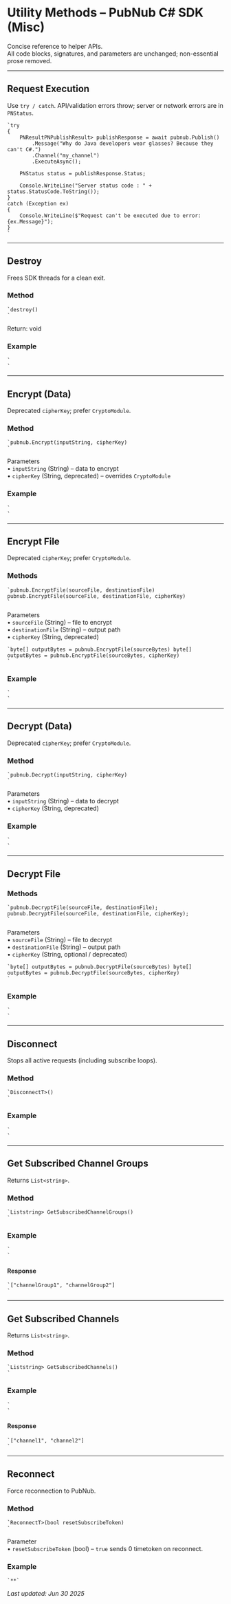 # Utility Methods – PubNub C# SDK (Misc)

Concise reference to helper APIs.  
All code blocks, signatures, and parameters are unchanged; non-essential prose removed.

---

## Request Execution

Use `try / catch`. API/validation errors throw; server or network errors are in `PNStatus`.

```
`try  
{  
    PNResultPNPublishResult> publishResponse = await pubnub.Publish()  
        .Message("Why do Java developers wear glasses? Because they can't C#.")  
        .Channel("my_channel")  
        .ExecuteAsync();  
  
    PNStatus status = publishResponse.Status;  
  
    Console.WriteLine("Server status code : " + status.StatusCode.ToString());  
}  
catch (Exception ex)  
{  
    Console.WriteLine($"Request can't be executed due to error: {ex.Message}");  
}  
`
```

---

## Destroy

Frees SDK threads for a clean exit.

### Method

```
`destroy()  
`
```

Return: void

### Example

```
`  
`
```

---

## Encrypt (Data)

Deprecated `cipherKey`; prefer `CryptoModule`.

### Method

```
`pubnub.Encrypt(inputString, cipherKey)  
`
```

Parameters  
• `inputString` (String) – data to encrypt  
• `cipherKey` (String, deprecated) – overrides `CryptoModule`

### Example

```
`  
`
```

---

## Encrypt File

Deprecated `cipherKey`; prefer `CryptoModule`.

### Methods

```
`pubnub.EncryptFile(sourceFile, destinationFile)   
pubnub.EncryptFile(sourceFile, destinationFile, cipherKey)  
`
```

Parameters  
• `sourceFile` (String) – file to encrypt  
• `destinationFile` (String) – output path  
• `cipherKey` (String, deprecated)

```
`byte[] outputBytes = pubnub.EncryptFile(sourceBytes) byte[] outputBytes = pubnub.EncryptFile(sourceBytes, cipherKey)  
`
```

### Example

```
`  
`
```

---

## Decrypt (Data)

Deprecated `cipherKey`; prefer `CryptoModule`.

### Method

```
`pubnub.Decrypt(inputString, cipherKey)  
`
```

Parameters  
• `inputString` (String) – data to decrypt  
• `cipherKey` (String, deprecated)

### Example

```
`  
`
```

---

## Decrypt File

### Methods

```
`pubnub.DecryptFile(sourceFile, destinationFile); pubnub.DecryptFile(sourceFile, destinationFile, cipherKey);  
`
```

Parameters  
• `sourceFile` (String) – file to decrypt  
• `destinationFile` (String) – output path  
• `cipherKey` (String, optional / deprecated)

```
`byte[] outputBytes = pubnub.DecryptFile(sourceBytes) byte[] outputBytes = pubnub.DecryptFile(sourceBytes, cipherKey)  
`
```

### Example

```
`  
`
```

---

## Disconnect

Stops all active requests (including subscribe loops).

### Method

```
`DisconnectT>()  
`
```

### Example

```
`  
`
```

---

## Get Subscribed Channel Groups

Returns `List<string>`.

### Method

```
`Liststring> GetSubscribedChannelGroups()  
`
```

### Example

```
`  
`
```

#### Response

```
`["channelGroup1", "channelGroup2"]  
`
```

---

## Get Subscribed Channels

Returns `List<string>`.

### Method

```
`Liststring> GetSubscribedChannels()  
`
```

### Example

```
`  
`
```

#### Response

```
`["channel1", "channel2"]  
`
```

---

## Reconnect

Force reconnection to PubNub.

### Method

```
`ReconnectT>(bool resetSubscribeToken)  
`
```

Parameter  
• `resetSubscribeToken` (bool) – `true` sends 0 timetoken on reconnect.

### Example

```
`**`
```

_Last updated: Jun 30 2025_